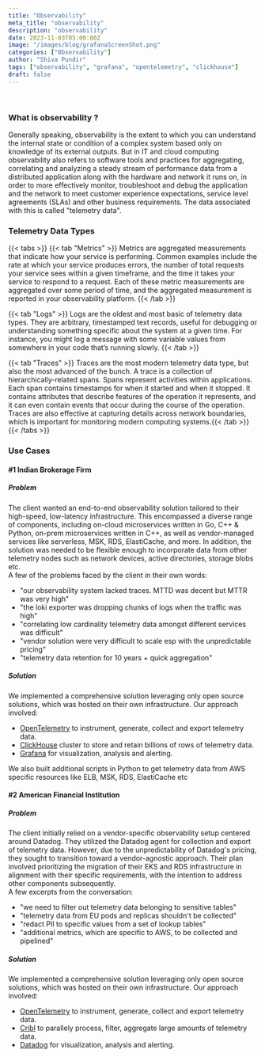 ```yaml
---
title: "Observability"
meta_title: "observability"
description: "observability"
date: 2023-11-03T05:00:00Z
image: "/images/blog/grafanaScreenShot.png"
categories: ["Observability"]
author: "Shiva Pundir"
tags: ["observability", "grafana", "opentelemetry", "clickhouse"]
draft: false
---
```


<br>

### What is observability ?
Generally speaking, observability is the extent to which you can understand the internal state or condition of a complex system based only on knowledge of its external outputs. But in IT and cloud computing observability also refers to software tools and practices for aggregating, correlating and analyzing a steady stream of performance data from a distributed application along with the hardware and network it runs on, in order to more effectively monitor, troubleshoot and debug the application and the network to meet customer experience expectations, service level agreements (SLAs) and other business requirements. The data associated with this is called "telemetry data".

### Telemetry Data Types

{{< tabs >}}
{{< tab "Metrics" >}}
Metrics are aggregated measurements that indicate how your service is performing. Common examples include the rate at which your service produces errors, the number of total requests your service sees within a given timeframe, and the time it takes your service to respond to a request. Each of these metric measurements are aggregated over some period of time, and the aggregated measurement is reported in your observability platform.
{{< /tab >}}

{{< tab "Logs" >}}
Logs are the oldest and most basic of telemetry data types. They are arbitrary, timestamped text records, useful for debugging or understanding something specific about the system at a given time. For instance, you might log a message with some variable values from somewhere in your code that’s running slowly.
{{< /tab >}}

{{< tab "Traces" >}}
Traces are the most modern telemetry data type, but also the most advanced of the bunch. A trace is a collection of hierarchically-related spans. Spans represent activities within applications. Each span contains timestamps for when it started and when it stopped. It contains attributes that describe features of the operation it represents, and it can even contain events that occur during the course of the operation. Traces are also effective at capturing details across network boundaries, which is important for monitoring modern computing systems.{{< /tab >}}
{{< /tabs >}}

### Use Cases

#### \#1 Indian Brokerage Firm
##### Problem
The client wanted an end-to-end observability solution tailored to their high-speed, low-latency infrastructure. This encompassed a diverse range of components, including on-cloud microservices written in Go, C++ & Python, on-prem microservices written in C++, as well as vendor-managed services like serverless, MSK, RDS, ElastiCache, and more. In addition, the solution was needed to be flexible enough to incorporate data from other telemetry nodes such as network devices, active directories, storage blobs etc.  
A few of the problems faced by the client in their own words:
- "our observability system lacked traces. MTTD was decent but MTTR was very high"    
- "the loki exporter was dropping chunks of logs when the traffic was high"  
- "correlating low cardinality telemetry data amongst different services was difficult"  
- "vendor solution were very difficult to scale esp with the unpredictable pricing"    
- "telemetry data retention for 10 years + quick aggregation"  
##### Solution
We implemented a comprehensive solution leveraging only open source solutions, which was hosted on their own infrastructure. Our approach involved:
- [OpenTelemetry](https://opentelemetry.io/) to instrument, generate, collect and export telemetry data.
- [ClickHouse](https://clickhouse.com/) cluster to store and retain billions of rows of telemetry data.
- [Grafana](https://grafana.com/) for visualization, analysis and alerting.

We also built additional scripts in Python to get telemetry data from AWS specific resources like ELB, MSK, RDS, ElastiCache etc
<br>

#### \#2 American Financial Institution
##### Problem
The client initially relied on a vendor-specific observability setup centered around Datadog. They utilized the Datadog agent for collection and export of telemetry data. However, due to the unpredictability of Datadog's pricing, they sought to transition toward a vendor-agnostic approach. Their plan involved prioritizing the migration of their EKS and RDS infrastructure in alignment with their specific requirements, with the intention to address other components subsequently.  
A few excerpts from the conversation:
- "we need to filter out telemetry data belonging to sensitive tables"    
- "telemetry data from EU pods and replicas shouldn't be collected"
- "redact PII to specific values from a set of lookup tables"
- "additional metrics, which are specific to AWS, to be collected and pipelined"   
##### Solution
We implemented a comprehensive solution leveraging only open source solutions, which was hosted on their own infrastructure. Our approach involved:
- [OpenTelemetry](https://opentelemetry.io/) to instrument, generate, collect and export telemetry data.
- [Cribl](https://cribl.io/) to parallely process, filter, aggregate large amounts of telemetry data.
- [Datadog](https://www.datadoghq.com/) for visualization, analysis and alerting.  
